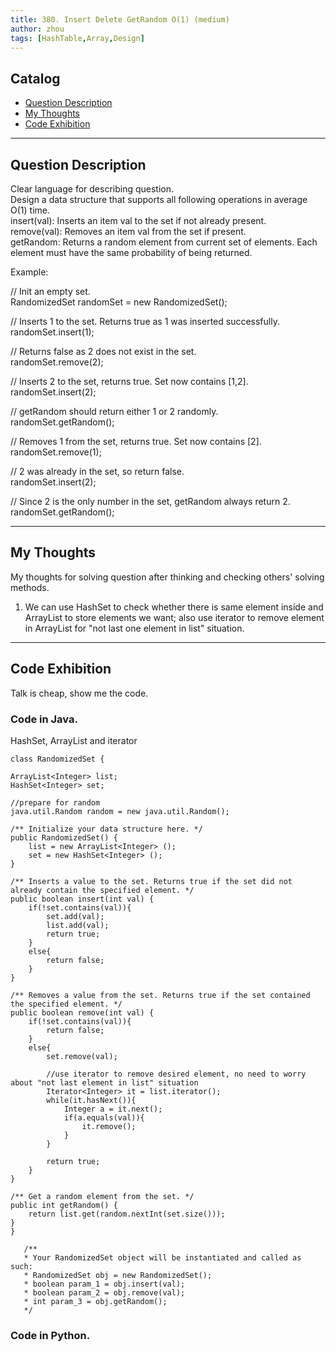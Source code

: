 ```yaml
---
title: 380. Insert Delete GetRandom O(1) (medium)                  
author: zhou      
tags: [HashTable,Array,Design]          
---
```


       

## Catalog  
+ [Question Description](#partI)
+ [My Thoughts](#partII)
+ [Code Exhibition](#partIII)

----------------------------------

## Question Description
Clear language for describing question.    
Design a data structure that supports all following operations in average O(1) time.      
insert(val): Inserts an item val to the set if not already present.      
remove(val): Removes an item val from the set if present.       
getRandom: Returns a random element from current set of elements. Each element must have the same probability of being returned.      

Example:   

// Init an empty set.    
RandomizedSet randomSet = new RandomizedSet();     

// Inserts 1 to the set. Returns true as 1 was inserted successfully.     
randomSet.insert(1);    

// Returns false as 2 does not exist in the set.    
randomSet.remove(2);     

// Inserts 2 to the set, returns true. Set now contains [1,2].    
randomSet.insert(2);     

// getRandom should return either 1 or 2 randomly.    
randomSet.getRandom();    

// Removes 1 from the set, returns true. Set now contains [2].    
randomSet.remove(1);    

// 2 was already in the set, so return false.    
randomSet.insert(2);     

// Since 2 is the only number in the set, getRandom always return 2.     
randomSet.getRandom();     


----------------------------------

## My Thoughts
My thoughts for solving question after thinking and checking others' solving methods.        
1. We can use HashSet to check whether there is same element inside and ArrayList to store elements we want; also use iterator to remove element in ArrayList for "not last one element in list" situation.    







----------------------------------

## Code Exhibition
Talk is cheap, show me the code.    
### Code in Java.     
HashSet, ArrayList and iterator     

    class RandomizedSet {
    
    ArrayList<Integer> list;
    HashSet<Integer> set;
    
    //prepare for random
    java.util.Random random = new java.util.Random();
    
    /** Initialize your data structure here. */
    public RandomizedSet() {
        list = new ArrayList<Integer> ();
        set = new HashSet<Integer> ();
    }
    
    /** Inserts a value to the set. Returns true if the set did not already contain the specified element. */
    public boolean insert(int val) {
        if(!set.contains(val)){
            set.add(val);
            list.add(val);
            return true;
        }
        else{
            return false;
        }
    }
    
    /** Removes a value from the set. Returns true if the set contained the specified element. */
    public boolean remove(int val) {
        if(!set.contains(val)){
            return false;
        }
        else{
            set.remove(val);
            
            //use iterator to remove desired element, no need to worry about "not last element in list" situation 
            Iterator<Integer> it = list.iterator();
            while(it.hasNext()){
                Integer a = it.next();
                if(a.equals(val)){
                    it.remove();
                }
            }
            
            return true;
        }
    }
    
    /** Get a random element from the set. */
    public int getRandom() {
        return list.get(random.nextInt(set.size()));
    }
    }

       /**
       * Your RandomizedSet object will be instantiated and called as such:
       * RandomizedSet obj = new RandomizedSet();
       * boolean param_1 = obj.insert(val);
       * boolean param_2 = obj.remove(val);
       * int param_3 = obj.getRandom();
       */


### Code in Python.   




